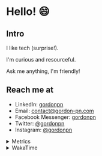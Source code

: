 # Hello! 😄

## Intro

I like tech (surprise!).

I'm curious and resourceful.

Ask me anything, I'm friendly!

## Reach me at

- LinkedIn: [gordonpn](https://www.linkedin.com/in/gordonpn/)
- Email: [contact@gordon-pn.com](mailto:contact@gordon-pn.com)
- Facebook Messenger: [gordonpn](https://www.messenger.com/t/Gordonpn)
- Twitter: [@gordonpn](https://twitter.com/Gordonpn)
- Instagram: [@gordonpn](https://www.instagram.com/gordonpn/)

<details>
  <summary>Metrics</summary>

  <img align="center" src="https://github.com/gordonpn/gordonpn/blob/master/github-metrics.svg" alt="GitHub Metrics">

</details>

<details>
  <summary>WakaTime</summary>

  <!--START_SECTION:waka-->
📊 **This Week I Spent My Time On** 

```text
💬 Programming Languages: 
Java                     9 hrs 23 mins       █████████████░░░░░░░░░░░░   52.11 % 
TypeScript               4 hrs 24 mins       ██████░░░░░░░░░░░░░░░░░░░   24.49 % 
Brazil Dependency Config 1 hr 41 mins        ██░░░░░░░░░░░░░░░░░░░░░░░   09.41 % 
JSON                     1 hr 8 mins         ██░░░░░░░░░░░░░░░░░░░░░░░   06.29 % 
GitIgnore file           29 mins             █░░░░░░░░░░░░░░░░░░░░░░░░   02.75 % 

🔥 Editors: 
IntelliJ                 18 hrs 1 min        █████████████████████████   100.00 % 
```


 Last Updated on 07/11/2023 16:21:54 UTC
<!--END_SECTION:waka-->
</details>
